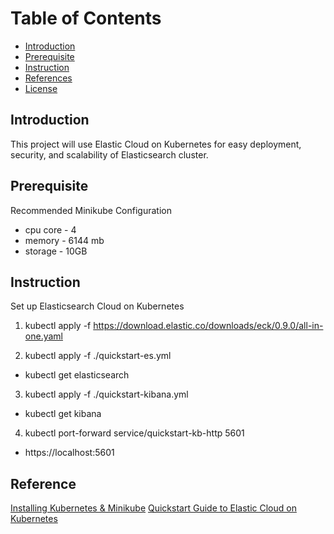 # Table of Contents
- [Introduction](#intro)
- [Prerequisite](#prereq)
- [Instruction](#instruction)
- [References](#references)
- [License](#license)

## Introduction <a name="intro"></a>
This project will use Elastic Cloud on Kubernetes for easy deployment, security, and scalability of Elasticsearch cluster.

## Prerequisite <a name="prereq"></a>
Recommended Minikube Configuration
- cpu core - 4
- memory - 6144 mb
- storage - 10GB

## Instruction <a name="instruction"></a>

Set up Elasticsearch Cloud on Kubernetes

1. kubectl apply -f https://download.elastic.co/downloads/eck/0.9.0/all-in-one.yaml

2. kubectl apply -f ./quickstart-es.yml

- kubectl get elasticsearch

3. kubectl apply -f ./quickstart-kibana.yml

- kubectl get kibana

4. kubectl port-forward service/quickstart-kb-http 5601

- https://localhost:5601

## Reference <a name="intro"></a>
[Installing Kubernetes & Minikube](https://kubernetes.io/docs/setup/learning-environment/minikube/)
[Quickstart Guide to Elastic Cloud on Kubernetes](https://www.elastic.co/guide/en/cloud-on-k8s/current/k8s-quickstart.html)

